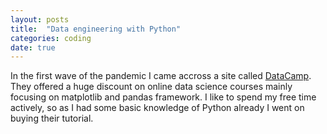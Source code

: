 ```yaml
---
layout: posts
title:  "Data engineering with Python"
categories: coding
date: true
---
```


In the first wave of the pandemic I came accross a site called [DataCamp][datacamp]. They offered a
huge discount on online data science courses mainly focusing on matplotlib and pandas framework. I like to spend my free time actively, so as I had some basic knowledge of Python already I went on buying their tutorial.




[datacamp]: https://www.datacamp.com